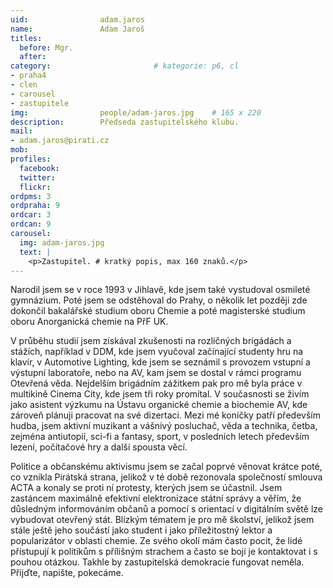 ```yaml
---
uid:                adam.jaros
name:               Adam Jaroš
titles:
  before: Mgr.
  after:
category:                       # kategorie: p6, cl
- praha4
- clen
- carousel
- zastupitele
img: 		        people/adam-jaros.jpg    # 165 x 220
description:        Předseda zastupitelského klubu.	
mail:
- adam.jaros@pirati.cz
mob: 			
profiles:
  facebook:
  twitter: 
  flickr:
ordpms: 3
ordpraha: 9
ordcar: 3
ordcan: 9
carousel:
  img: adam-jaros.jpg
  text: |
    <p>Zastupitel. # kratký popis, max 160 znaků.</p>
---
```

Narodil jsem se v roce 1993 v Jihlavě, kde jsem také vystudoval osmileté gymnázium.
Poté jsem se odstěhoval do Prahy, o několik let později zde dokončil bakalářské studium oboru Chemie a poté magisterské studium
oboru Anorganická chemie na PřF UK.

V průběhu studií jsem získával zkušenosti na rozličných brigádách a stážích, například v DDM, kde jsem vyučoval začínající
studenty hru na klavír, v Automotive Lighting, kde jsem se seznámil s provozem vstupní a výstupní laboratoře, nebo na AV, kam
jsem se dostal v rámci programu Otevřená věda. Nejdelším brigádním zážitkem pak pro mě byla práce v multikině Cinema City, kde
jsem tři roky promítal. V současnosti se živím jako asistent výzkumu na Ústavu organické chemie a biochemie AV, kde zároveň
plánuji pracovat na své dizertaci. Mezi mé koníčky patří především hudba, jsem aktivní muzikant a vášnivý posluchač, věda a
technika, četba, zejména antiutopií, sci-fi a fantasy, sport, v posledních letech především lezení, počítačové hry a další
spousta věcí.

Politice a občanskému aktivismu jsem se začal poprvé věnovat krátce poté, co vznikla Pirátská strana, jelikož v té době
rezonovala společností smlouva ACTA a konaly se proti ní protesty, kterých jsem se účastnil. Jsem zastáncem maximálně
efektivní elektronizace státní správy a věřím, že důsledným informováním občanů a pomocí s orientací v digitálním světě lze
vybudovat otevřený stát. Blízkým tématem je pro mě školství, jelikož jsem stále ještě jeho součástí jako student i jako
příležitostný lektor a popularizátor v oblasti chemie. Ze svého okolí mám často pocit, že lidé přistupují k politikům s
přílišným strachem a často se bojí je kontaktovat i s pouhou otázkou. Takhle by zastupitelská demokracie fungovat neměla.
Přijďte, napište, pokecáme.
